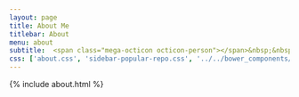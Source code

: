 ```yaml
---
layout: page
title: About Me
titlebar: About
menu: about
subtitle:  <span class="mega-octicon octicon-person"></span>&nbsp;&nbsp; <a href ="https://github.com/ityouknow/ityouknow.github.io/issues/2">I am a programmer , <font color="#00ffff">click here</font> give me message</a>        
css: ['about.css', 'sidebar-popular-repo.css', '../../bower_components/flag-icon-css/css/flag-icon.min.css']
---
```


{% include about.html %}


